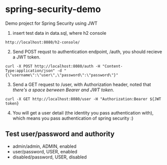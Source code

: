 # spring-security-demo
Demo project for Spring Security using JWT

1. insert test data in data.sql, where h2 console
```console
http://localhost:8080/h2-console/
```
2. Send POST requst to authentication endpoint, /auth, you should recieve a JWT token.
```console
curl -X POST http://localhost:8080/auth -H "Content-Type:application/json" -d "{\"username\":\"user\",\"password\":\"password\"}"
```
3. Send a GET request to /user, with Authorization header, noted that _there's a space berween Bearer and JWT token_.
```console
curl -X GET http://localhost:8080/user -H "Authorization:Bearer ${JWT token}
```
4. You will get a user detail (the identity you pass authentication with), which means you pass authentication of spring security :) 


## Test user/password and authority
* admin/admin, ADMIN, enabled
* user/password, USER, enabled
* disabled/password, USER, disabled
